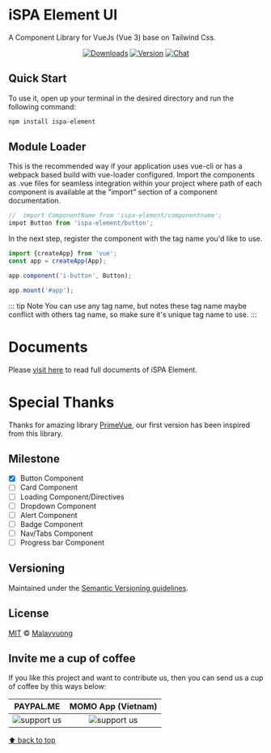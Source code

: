 # iSPA Element UI

A Component Library for VueJs (Vue 3) base on Tailwind Css.

<p align="center">
  <a href="https://npmcharts.com/compare/ispa-element?minimal=true"><img src="https://img.shields.io/npm/dm/ispa-element.svg?sanitize=true" alt="Downloads"></a>
  <a href="https://www.npmjs.com/package/ispa-element"><img src="https://img.shields.io/npm/v/ispa-element.svg?sanitize=true" alt="Version"></a>
  <a href="https://m.me/malayvuong"><img src="https://img.shields.io/badge/chat-messenger-green" alt="Chat"></a>
</p>

## Quick Start
To use it, open up your terminal in the desired directory and run the following command:

```sh
npm install ispa-element
```

## Module Loader
This is the recommended way if your application uses vue-cli or has a webpack based build with vue-loader configured. Import the components as .vue files for seamless integration within your project where path of each component is available at the "import" section of a component documentation.
```js
//  import ComponentName from 'ispa-element/componentname';
impot Button from 'ispa-element/button';
```
In the next step, register the component with the tag name you'd like to use.

```js
import {createApp} from 'vue';
const app = createApp(App);

app.component('i-button', Button);

app.mount('#app');
```
::: tip Note
You can use any tag name, but notes these tag name maybe conflict with others tag name, so make sure it's unique tag name to use.
:::

# Documents
Please [visit here](https://ispa.io/docs/ispa-element/) to read full documents of iSPA Element.

# Special Thanks
Thanks for amazing library [PrimeVue](https://primefaces.org/primevue/showcase/#/), our first version has been inspired from this library.

## Milestone

- [x] Button Component
- [ ] Card Component
- [ ] Loading Component/Directives
- [ ] Dropdown Component
- [ ] Alert Component
- [ ] Badge Component
- [ ] Nav/Tabs Component
- [ ] Progress bar Component

## Versioning

Maintained under the [Semantic Versioning guidelines](https://semver.org/).

## License

[MIT](https://opensource.org/licenses/MIT) © [Malayvuong](https://malayvuong.com/)

## Invite me a cup of coffee
If you like this project and want to contribute us, then you can send us a cup of coffee by this ways below:

| PAYPAL.ME            | MOMO App (Vietnam) |
|:--------------------:|:------------------:|
| <img src="https://ispa.io/docs/assets/qr-code-paypal.png" style="max-width: 100px;" alt="support us"> | <img src="https://ispa.io/docs/assets/qr-code-momo.jpg" style="max-width: 100px;" alt="support us"> |

[⬆ back to top](#)
